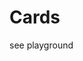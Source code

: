 <script setup>
import TabWip from '../../../src/components/Tabs/TabWip/Tab.vue'
</script>

# Cards

<DemoContainer>
  <div> see playground</div>
</DemoContainer>
